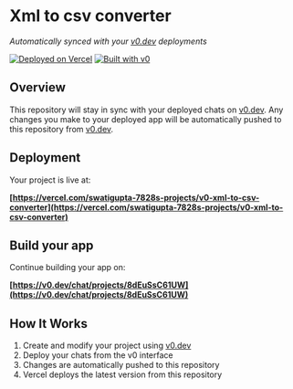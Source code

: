 # Xml to csv converter

*Automatically synced with your [v0.dev](https://v0.dev) deployments*

[![Deployed on Vercel](https://img.shields.io/badge/Deployed%20on-Vercel-black?style=for-the-badge&logo=vercel)](https://vercel.com/swatigupta-7828s-projects/v0-xml-to-csv-converter)
[![Built with v0](https://img.shields.io/badge/Built%20with-v0.dev-black?style=for-the-badge)](https://v0.dev/chat/projects/8dEuSsC61UW)

## Overview

This repository will stay in sync with your deployed chats on [v0.dev](https://v0.dev).
Any changes you make to your deployed app will be automatically pushed to this repository from [v0.dev](https://v0.dev).

## Deployment

Your project is live at:

**[https://vercel.com/swatigupta-7828s-projects/v0-xml-to-csv-converter](https://vercel.com/swatigupta-7828s-projects/v0-xml-to-csv-converter)**

## Build your app

Continue building your app on:

**[https://v0.dev/chat/projects/8dEuSsC61UW](https://v0.dev/chat/projects/8dEuSsC61UW)**

## How It Works

1. Create and modify your project using [v0.dev](https://v0.dev)
2. Deploy your chats from the v0 interface
3. Changes are automatically pushed to this repository
4. Vercel deploys the latest version from this repository